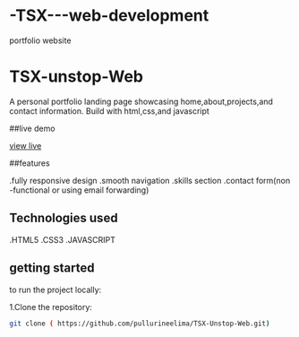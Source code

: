 # -TSX---web-development
portfolio website
# TSX-unstop-Web

A personal portfolio landing page showcasing home,about,projects,and contact information.
Build with html,css,and javascript

##live demo

[view live](https://github.com/pullurineelima/TSX-Unstop-Web)

##features

.fully responsive design
.smooth navigation
.skills section 
.contact form(non -functional or using email forwarding)

## Technologies used

.HTML5
.CSS3
.JAVASCRIPT

## getting started

to run the project locally:

1.Clone the repository:
```bash
git clone ( https://github.com/pullurineelima/TSX-Unstop-Web.git)
